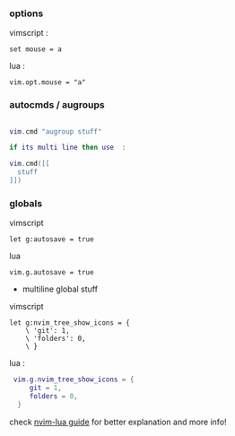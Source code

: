 ### options

vimscript :

```
set mouse = a
```

lua :

```
vim.opt.mouse = "a"
```

### autocmds / augroups

```lua

vim.cmd "augroup stuff"

if its multi line then use  :

vim.cmd([[
  stuff
]])
```

### globals

vimscript

```
let g:autosave = true
```

lua

```
vim.g.autosave = true
```

- multiline global stuff

vimscript

```
let g:nvim_tree_show_icons = {
    \ 'git': 1,
    \ 'folders': 0,
    \ }
```

lua :

```lua
 vim.g.nvim_tree_show_icons = {
     git = 1,
     folders = 0,
  }
```

check [nvim-lua guide](https://github.com/nanotee/nvim-lua-guide) for better explanation and more info!
